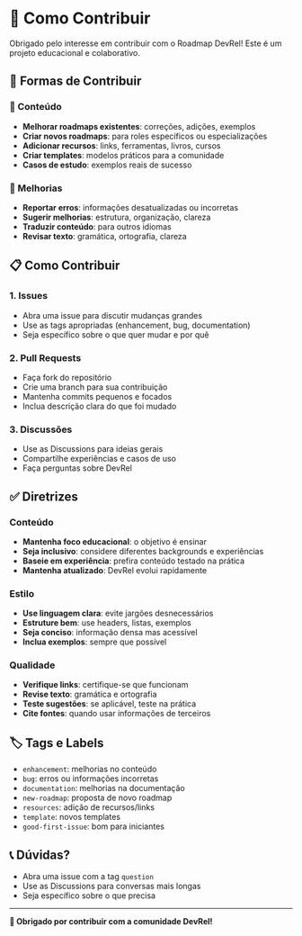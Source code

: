 # 🤝 Como Contribuir

Obrigado pelo interesse em contribuir com o Roadmap DevRel! Este é um projeto educacional e colaborativo.

## 🎯 Formas de Contribuir

### 📝 Conteúdo
- **Melhorar roadmaps existentes**: correções, adições, exemplos
- **Criar novos roadmaps**: para roles específicos ou especializações
- **Adicionar recursos**: links, ferramentas, livros, cursos
- **Criar templates**: modelos práticos para a comunidade
- **Casos de estudo**: exemplos reais de sucesso

### 🐛 Melhorias
- **Reportar erros**: informações desatualizadas ou incorretas
- **Sugerir melhorias**: estrutura, organização, clareza
- **Traduzir conteúdo**: para outros idiomas
- **Revisar texto**: gramática, ortografia, clareza

## 📋 Como Contribuir

### 1. Issues
- Abra uma issue para discutir mudanças grandes
- Use as tags apropriadas (enhancement, bug, documentation)
- Seja específico sobre o que quer mudar e por quê

### 2. Pull Requests
- Faça fork do repositório
- Crie uma branch para sua contribuição
- Mantenha commits pequenos e focados
- Inclua descrição clara do que foi mudado

### 3. Discussões
- Use as Discussions para ideias gerais
- Compartilhe experiências e casos de uso
- Faça perguntas sobre DevRel

## ✅ Diretrizes

### Conteúdo
- **Mantenha foco educacional**: o objetivo é ensinar
- **Seja inclusivo**: considere diferentes backgrounds e experiências
- **Baseie em experiência**: prefira conteúdo testado na prática
- **Mantenha atualizado**: DevRel evolui rapidamente

### Estilo
- **Use linguagem clara**: evite jargões desnecessários
- **Estruture bem**: use headers, listas, exemplos
- **Seja conciso**: informação densa mas acessível
- **Inclua exemplos**: sempre que possível

### Qualidade
- **Verifique links**: certifique-se que funcionam
- **Revise texto**: gramática e ortografia
- **Teste sugestões**: se aplicável, teste na prática
- **Cite fontes**: quando usar informações de terceiros

## 🏷️ Tags e Labels

- `enhancement`: melhorias no conteúdo
- `bug`: erros ou informações incorretas
- `documentation`: melhorias na documentação
- `new-roadmap`: proposta de novo roadmap
- `resources`: adição de recursos/links
- `template`: novos templates
- `good-first-issue`: bom para iniciantes

## 📞 Dúvidas?

- Abra uma issue com a tag `question`
- Use as Discussions para conversas mais longas
- Seja específico sobre o que precisa

---

**💝 Obrigado por contribuir com a comunidade DevRel!**
